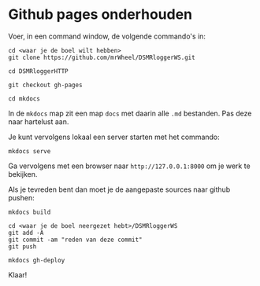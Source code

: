 # Github pages onderhouden

Voer, in een command window, de volgende commando's in:

```
cd <waar je de boel wilt hebben>
git clone https://github.com/mrWheel/DSMRloggerWS.git

cd DSMRloggerHTTP

git checkout gh-pages

cd mkdocs
```

In de `mkdocs` map zit een map `docs` met daarin alle `.md` bestanden.
Pas deze naar hartelust aan.

Je kunt vervolgens lokaal een server starten met het commando:
````
mkdocs serve
````

Ga vervolgens met een browser naar `http://127.0.0.1:8000` om
je werk te bekijken.

Als je tevreden bent dan moet je de aangepaste sources naar github 
pushen:
````
mkdocs build

cd <waar je de boel neergezet hebt>/DSMRloggerWS
git add -A
git commit -am "reden van deze commit"
git push

mkdocs gh-deploy

````

Klaar!
